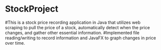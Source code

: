 # StockProject

#This is a stock price recording application in Java that utilizes web scraping to pull the price of a stock, automatically detect when the price changes, and gather other essential information. 
#Implemented file reading/writing to record information and JavaFX to graph changes in price over time.  	

